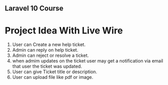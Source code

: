 ## Laravel 10 Course

# Project Idea With Live Wire

1. User can Create a new help ticket.
2. Admin can reply on help ticket.
3. Admin can reject or resolve a ticket.
4. when admim updates on the ticket user may get a notification 
via email that user the ticket was updated.
5. User can give Ticket title or description.
6. User can upload file like pdf or image.
 